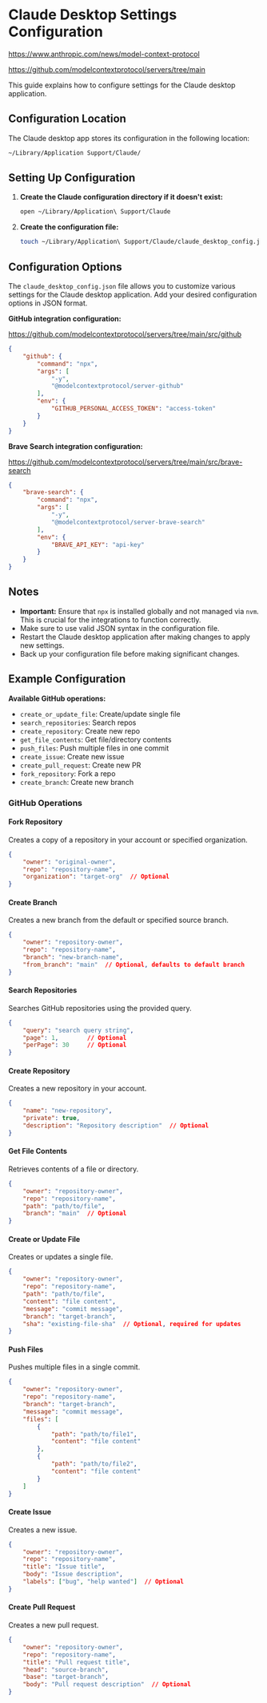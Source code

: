 # Claude Desktop Settings Configuration

https://www.anthropic.com/news/model-context-protocol

https://github.com/modelcontextprotocol/servers/tree/main


This guide explains how to configure settings for the Claude desktop application.

## Configuration Location

The Claude desktop app stores its configuration in the following location:

```bash
~/Library/Application Support/Claude/
```

## Setting Up Configuration

1. **Create the Claude configuration directory if it doesn't exist:**

    ```bash
    open ~/Library/Application\ Support/Claude
    ```

2. **Create the configuration file:**

    ```bash
    touch ~/Library/Application\ Support/Claude/claude_desktop_config.json
    ```

## Configuration Options

The `claude_desktop_config.json` file allows you to customize various settings for the Claude desktop application. Add your desired configuration options in JSON format.

**GitHub integration configuration:**

https://github.com/modelcontextprotocol/servers/tree/main/src/github

```json
{
    "github": {
        "command": "npx",
        "args": [
            "-y",
            "@modelcontextprotocol/server-github"
        ],
        "env": {
            "GITHUB_PERSONAL_ACCESS_TOKEN": "access-token"
        }
    }
}
```



**Brave Search integration configuration:**

https://github.com/modelcontextprotocol/servers/tree/main/src/brave-search


```json
{
    "brave-search": {
        "command": "npx",
        "args": [
            "-y",
            "@modelcontextprotocol/server-brave-search"
        ],
        "env": {
            "BRAVE_API_KEY": "api-key"
        }
    }
}
```

## Notes

- **Important:** Ensure that `npx` is installed globally and not managed via `nvm`. This is crucial for the integrations to function correctly.
- Make sure to use valid JSON syntax in the configuration file.
- Restart the Claude desktop application after making changes to apply new settings.
- Back up your configuration file before making significant changes.

## Example Configuration

**Available GitHub operations:**

- `create_or_update_file`: Create/update single file
- `search_repositories`: Search repos
- `create_repository`: Create new repo
- `get_file_contents`: Get file/directory contents
- `push_files`: Push multiple files in one commit
- `create_issue`: Create new issue
- `create_pull_request`: Create new PR
- `fork_repository`: Fork a repo
- `create_branch`: Create new branch

### GitHub Operations

#### Fork Repository
Creates a copy of a repository in your account or specified organization.
```json
{
    "owner": "original-owner",
    "repo": "repository-name",
    "organization": "target-org"  // Optional
}
```

#### Create Branch
Creates a new branch from the default or specified source branch.
```json
{
    "owner": "repository-owner",
    "repo": "repository-name",
    "branch": "new-branch-name",
    "from_branch": "main"  // Optional, defaults to default branch
}
```

#### Search Repositories
Searches GitHub repositories using the provided query.
```json
{
    "query": "search query string",
    "page": 1,        // Optional
    "perPage": 30     // Optional
}
```

#### Create Repository
Creates a new repository in your account.
```json
{
    "name": "new-repository",
    "private": true,
    "description": "Repository description"  // Optional
}
```

#### Get File Contents
Retrieves contents of a file or directory.
```json
{
    "owner": "repository-owner",
    "repo": "repository-name",
    "path": "path/to/file",
    "branch": "main"  // Optional
}
```

#### Create or Update File
Creates or updates a single file.
```json
{
    "owner": "repository-owner",
    "repo": "repository-name",
    "path": "path/to/file",
    "content": "file content",
    "message": "commit message",
    "branch": "target-branch",
    "sha": "existing-file-sha"  // Optional, required for updates
}
```

#### Push Files
Pushes multiple files in a single commit.
```json
{
    "owner": "repository-owner",
    "repo": "repository-name",
    "branch": "target-branch",
    "message": "commit message",
    "files": [
        {
            "path": "path/to/file1",
            "content": "file content"
        },
        {
            "path": "path/to/file2",
            "content": "file content"
        }
    ]
}
```

#### Create Issue
Creates a new issue.
```json
{
    "owner": "repository-owner",
    "repo": "repository-name",
    "title": "Issue title",
    "body": "Issue description",
    "labels": ["bug", "help wanted"]  // Optional
}
```

#### Create Pull Request
Creates a new pull request.
```json
{
    "owner": "repository-owner",
    "repo": "repository-name",
    "title": "Pull request title",
    "head": "source-branch",
    "base": "target-branch",
    "body": "Pull request description"  // Optional
}
```

